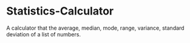 # Statistics-Calculator
A calculator that the average, median, mode, range, variance, standard deviation of a list of numbers.
